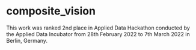 # composite_vision
This work was ranked 2nd place in Applied Data Hackathon conducted by the Applied Data Incubator from 28th February 2022 to 7th March 2022 in Berlin, Germany.
